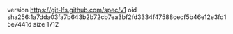 version https://git-lfs.github.com/spec/v1
oid sha256:1a7dda03fa7b643b2b72cb7ea3bf2fd3334f47588cecf5b46e12e3fd15e7441d
size 1712

